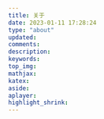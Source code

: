 ```yaml
---
title: 关于
date: 2023-01-11 17:28:24
type: "about"
updated:
comments:
description:
keywords:
top_img:
mathjax:
katex:
aside:
aplayer:
highlight_shrink:
---
```


